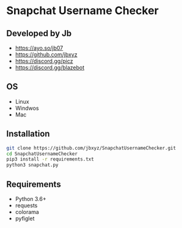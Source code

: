 # Snapchat Username Checker
## Developed by Jb
- https://ayo.so/jb07
- https://github.com/jbxyz
- https://discord.gg/picz
- https://discord.gg/blazebot

## OS
- Linux
- Windwos
- Mac

## Installation
```bash
git clone https://github.com/jbxyz/SnapchatUsernameChecker.git
cd SnapchatUsernameChecker
pip3 install -r requirements.txt
python3 snapchat.py
```

## Requirements
- Python 3.6+
- requests
- colorama
- pyfiglet